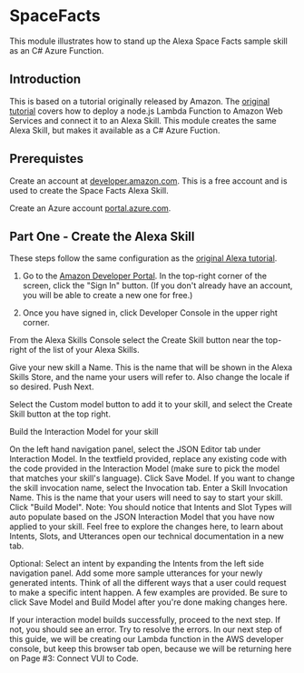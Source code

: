 # SpaceFacts

This module illustrates how to stand up the Alexa Space Facts sample skill as an C# Azure Function.

## Introduction

This is based on a tutorial originally released by Amazon. The [original tutorial](https://developer.amazon.com/alexa-skills-kit/tutorials/fact-skill-1) covers how to deploy a node.js Lambda Function to 
Amazon Web Services and connect it to an Alexa Skill. This module creates the same Alexa Skill, but makes it available as a C# Azure Fuction.

## Prerequistes

Create an account at [developer.amazon.com](https://developer.amazon.com). This is a free account and is used to create the Space Facts Alexa Skill. 

Create an Azure account [portal.azure.com](https://portal.azure.com).

## Part One - Create the Alexa Skill

These steps follow the same configuration as the [original Alexa tutorial](https://developer.amazon.com/alexa-skills-kit/tutorials/fact-skill-1).

1. Go to the [Amazon Developer Portal](https://developer.amazon.com). In the top-right corner of the screen, click the "Sign In" button. (If you don't already have an account, you will be able to create a new one for free.)

2. Once you have signed in, click Developer Console in the upper right corner.





From the Alexa Skills Console select the Create Skill button near the top-right of the list of your Alexa Skills.

Give your new skill a Name. This is the name that will be shown in the Alexa Skills Store, and the name your users will refer to. Also change the locale if so desired. Push Next.

Select the Custom model button to add it to your skill, and select the Create Skill button at the top right.

Build the Interaction Model for your skill

On the left hand navigation panel, select the JSON Editor tab under Interaction Model. In the textfield provided, replace any existing code with the code provided in the Interaction Model (make sure to pick the model that matches your skill's language). Click Save Model.
If you want to change the skill invocation name, select the Invocation tab. Enter a Skill Invocation Name. This is the name that your users will need to say to start your skill.
Click "Build Model".
Note: You should notice that Intents and Slot Types will auto populate based on the JSON Interaction Model that you have now applied to your skill. Feel free to explore the changes here, to learn about Intents, Slots, and Utterances open our technical documentation in a new tab.

Optional: Select an intent by expanding the Intents from the left side navigation panel. Add some more sample utterances for your newly generated intents. Think of all the different ways that a user could request to make a specific intent happen. A few examples are provided. Be sure to click Save Model and Build Model after you're done making changes here.

If your interaction model builds successfully, proceed to the next step. If not, you should see an error. Try to resolve the errors. In our next step of this guide, we will be creating our Lambda function in the AWS developer console, but keep this browser tab open, because we will be returning here on Page #3: Connect VUI to Code.


